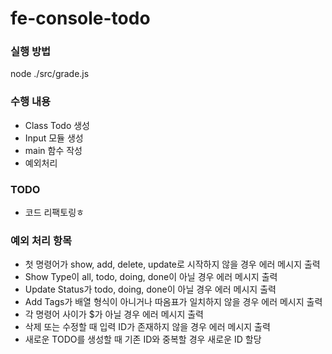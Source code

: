 # fe-console-todo

### 실행 방법

node ./src/grade.js

### 수행 내용

- Class Todo 생성
- Input 모듈 생성
- main 함수 작성
- 예외처리

### TODO

- 코드 리팩토링ㅎ

### 예외 처리 항목

- 첫 명령어가 show, add, delete, update로 시작하지 않을 경우 에러 메시지 출력
- Show Type이 all, todo, doing, done이 아닐 경우 에러 메시지 출력
- Update Status가 todo, doing, done이 아닐 경우 에러 메시지 출력
- Add Tags가 배열 형식이 아니거나 따옴표가 일치하지 않을 경우 에러 메시지 출력
- 각 명령어 사이가 $가 아닐 경우 에러 메시지 출력
- 삭제 또는 수정할 때 입력 ID가 존재하지 않을 경우 에러 메시지 출력
- 새로운 TODO를 생성할 때 기존 ID와 중복할 경우 새로운 ID 할당
